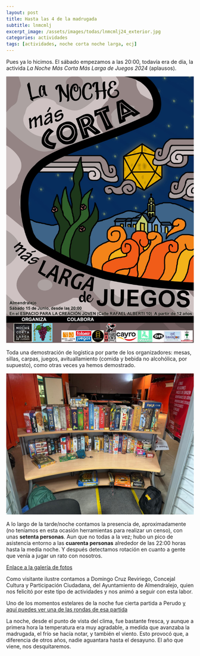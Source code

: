 ```yaml
---
layout: post
title: Hasta las 4 de la madrugada
subtitle: lnmcmlj
excerpt_image: /assets/images/todas/lnmcmlj24_exterior.jpg
categories: actividades
tags: [actividades, noche corta noche larga, ecj]
---
```


Pues ya lo hicimos. El sábado empezamos a las 20:00, todavía era de día, la activida <i>La Noche Más Corta Más Larga de Juegos 2024</i> (aplausos).

![lnmcmlj](/assets/images/todas/cartel_lnmcmlj2024.jpg)

Toda una demostración de logística por parte de los organizadores: mesas, sillas, carpas, juegos, avituallamiento (comida y bebida no alcohólica, por supuesto), como otras veces ya hemos demostrado.

![lnmcmlj](/assets/images/todas/lnmcmlj24_ludoteca.jpg)

A lo largo de la tarde/noche contamos la presencia de, aproximadamente (no teníamos en esta ocasión herramientas para realizar un censo), con unas <b>setenta personas</b>. Aun que no todas a la vez; hubo un pico de asistencia entorno a las <b>cuarenta personas</b> alrededor de las 22:00 horas hasta la media noche. Y después detectamos rotación en cuanto a gente que venía a jugar un rato con nosotros.

[Enlace a la galería de fotos](https://drive.google.com/drive/folders/13-thz3zGRWo-EfbCh9fAXT4O287ap5NX)

Como visitante ilustre contamos a Domingo Cruz Reviriego, Concejal Cultura y Participación Ciudadana, del Ayuntamiento de Almendralejo, quien nos felicitó por este tipo de actividades y nos animó a seguir con esta labor.

Uno de los momentos estelares de la noche fue cierta partida a Perudo [y aquí puedes ver una de las rondas de esa partida](https://drive.google.com/file/d/1yBEtPbZHoQ_o3_owMIx_iiRVLVoX9u46/view?usp=drive_link)

La noche, desde el punto de vista del clima, fue bastante fresca, y aunque a primera hora la temperatura era muy agradable, a medida que avanzaba la madrugada, el frío se hacía notar, y también el viento. Esto provocó que, a diferencia de otros años, nadie aguantara hasta el desayuno. El año que viene, nos desquitaremos.

